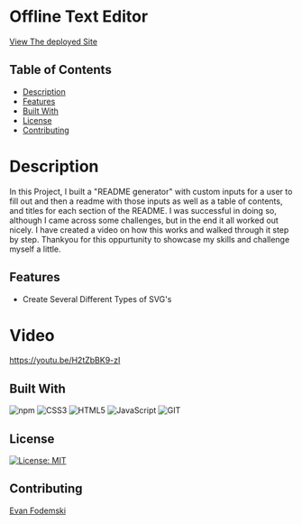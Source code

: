 # Offline Text Editor

[View The deployed Site](https://text-editors-are-cool.onrender.com)

## Table of Contents
- [Description](#description)
- [Features](#features)
- [Built With](#built-with)
- [License](#license)
- [Contributing](#contributing)


# Description
In this Project, I built a "README generator" with custom inputs for a user to fill out and then a readme with those inputs as well as a table of contents, and titles for each section of the README. I was successful in doing so, although I came across some challenges, but in the end it all worked out nicely. I have created a video on how this works and walked through it step by step. Thankyou for this oppurtunity to showcase my skills and challenge myself a little.


## Features
- Create Several Different Types of SVG's

  
# Video
https://youtu.be/H2tZbBK9-zI


## Built With


![npm](https://img.shields.io/badge/npm-CB3837?style=for-the-badge&logo=npm&logoColor=white)
![CSS3](https://img.shields.io/badge/CSS3-1572B6?style=for-the-badge&logo=css3&logoColor=white)
![HTML5](https://img.shields.io/badge/HTML5-E34F26?style=for-the-badge&logo=html5&logoColor=white)
![JavaScript](https://img.shields.io/badge/JavaScript-323330?style=for-the-badge&logo=javascript&logoColor=F7DF1E)
![GIT](https://img.shields.io/badge/GIT-E44C30?style=for-the-badge&logo=git&logoColor=white)








## License
[![License: MIT](https://img.shields.io/badge/License-MIT-yellow.svg)](https://opensource.org/licenses/MIT)


## Contributing
[Evan Fodemski](https://github.com/EvanFodemski)






